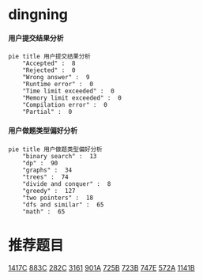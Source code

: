 # dingning

<!-- tabs:start -->



#### **用户提交结果分析**

```mermaid
pie title 用户提交结果分析
    "Accepted" :  8
    "Rejected" :  0
    "Wrong answer" :  9
    "Runtime error" :  0
    "Time limit exceeded" :  0
    "Memory limit exceeded" :  0
    "Compilation error" :  0
    "Partial" :  0
```

#### **用户做题类型偏好分析**

```mermaid
pie title 用户做题类型偏好分析
    "binary search" :  13
    "dp" :  90
    "graphs" :  34
    "trees" :  74
    "divide and conquer" :  8
    "greedy" :  127
    "two pointers" :  18
    "dfs and similar" :  65
    "math" :  65
```



<!-- tabs:end -->
# 推荐题目
[1417C](https://codeforces.com/contest/1417/problem/C)
[883C](https://codeforces.com/contest/883/problem/C)
[282C](https://codeforces.com/contest/282/problem/C)
[3161](https://codeforces.com/contest/316/problem/1)
[901A](https://codeforces.com/contest/901/problem/A)
[725B](https://codeforces.com/contest/725/problem/B)
[723B](https://codeforces.com/contest/723/problem/B)
[747E](https://codeforces.com/contest/747/problem/E)
[572A](https://codeforces.com/contest/572/problem/A)
[1141B](https://codeforces.com/contest/1141/problem/B)

